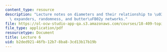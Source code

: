 ```yaml
---
content_type: resource
description: "Lecture notes on diameters and their relationship to \u03BB2, eigenvalues,\
  \ expanders, randomness, and butter\uFB02y networks."
file: https://ol-ocw-studio-app-qa.s3.amazonaws.com/courses/18-409-topics-in-theoretical-computer-science-an-algorithmists-toolkit-fall-2009/b2ded92146fb12b78ba83cd13b17b19b_MIT18_409F09_scribe6.pdf
file_type: application/pdf
resourcetype: Document
title: Lecture 6
uid: b2ded921-46fb-12b7-8ba8-3cd13b17b19b
---
```


